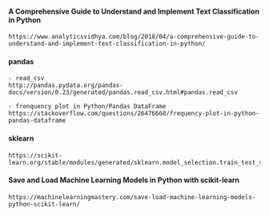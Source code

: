 #### A Comprehensive Guide to Understand and Implement Text Classification in Python
```
https://www.analyticsvidhya.com/blog/2018/04/a-comprehensive-guide-to-understand-and-implement-text-classification-in-python/
```

#### pandas
```
- read_csv
http://pandas.pydata.org/pandas-docs/version/0.23/generated/pandas.read_csv.html#pandas.read_csv

- frenquency plot in Python/Pandas DataFrame
https://stackoverflow.com/questions/26476668/frequency-plot-in-python-pandas-dataframe
```

#### sklearn
```
https://scikit-learn.org/stable/modules/generated/sklearn.model_selection.train_test_split.html
```

#### Save and Load Machine Learning Models in Python with scikit-learn
```
https://machinelearningmastery.com/save-load-machine-learning-models-python-scikit-learn/
```
